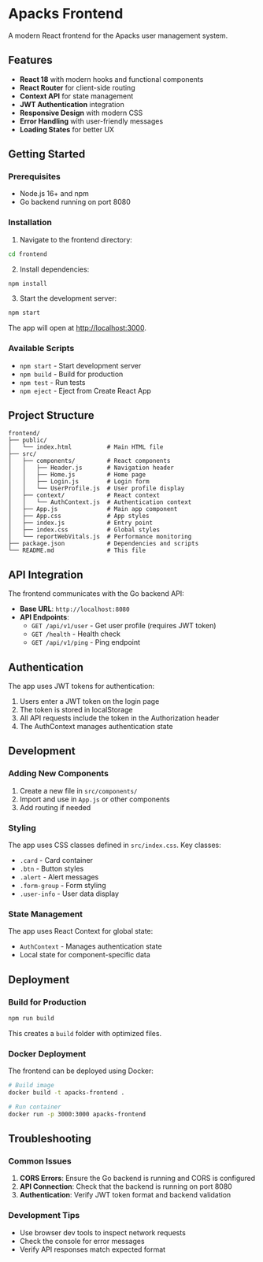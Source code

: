 # Apacks Frontend

A modern React frontend for the Apacks user management system.

## Features

- **React 18** with modern hooks and functional components
- **React Router** for client-side routing
- **Context API** for state management
- **JWT Authentication** integration
- **Responsive Design** with modern CSS
- **Error Handling** with user-friendly messages
- **Loading States** for better UX

## Getting Started

### Prerequisites

- Node.js 16+ and npm
- Go backend running on port 8080

### Installation

1. Navigate to the frontend directory:
```bash
cd frontend
```

2. Install dependencies:
```bash
npm install
```

3. Start the development server:
```bash
npm start
```

The app will open at [http://localhost:3000](http://localhost:3000).

### Available Scripts

- `npm start` - Start development server
- `npm build` - Build for production
- `npm test` - Run tests
- `npm eject` - Eject from Create React App

## Project Structure

```
frontend/
├── public/
│   └── index.html          # Main HTML file
├── src/
│   ├── components/         # React components
│   │   ├── Header.js       # Navigation header
│   │   ├── Home.js         # Home page
│   │   ├── Login.js        # Login form
│   │   └── UserProfile.js  # User profile display
│   ├── context/            # React context
│   │   └── AuthContext.js  # Authentication context
│   ├── App.js              # Main app component
│   ├── App.css             # App styles
│   ├── index.js            # Entry point
│   ├── index.css           # Global styles
│   └── reportWebVitals.js  # Performance monitoring
├── package.json            # Dependencies and scripts
└── README.md               # This file
```

## API Integration

The frontend communicates with the Go backend API:

- **Base URL**: `http://localhost:8080`
- **API Endpoints**:
  - `GET /api/v1/user` - Get user profile (requires JWT token)
  - `GET /health` - Health check
  - `GET /api/v1/ping` - Ping endpoint

## Authentication

The app uses JWT tokens for authentication:

1. Users enter a JWT token on the login page
2. The token is stored in localStorage
3. All API requests include the token in the Authorization header
4. The AuthContext manages authentication state

## Development

### Adding New Components

1. Create a new file in `src/components/`
2. Import and use in `App.js` or other components
3. Add routing if needed

### Styling

The app uses CSS classes defined in `src/index.css`. Key classes:

- `.card` - Card container
- `.btn` - Button styles
- `.alert` - Alert messages
- `.form-group` - Form styling
- `.user-info` - User data display

### State Management

The app uses React Context for global state:

- `AuthContext` - Manages authentication state
- Local state for component-specific data

## Deployment

### Build for Production

```bash
npm run build
```

This creates a `build` folder with optimized files.

### Docker Deployment

The frontend can be deployed using Docker:

```bash
# Build image
docker build -t apacks-frontend .

# Run container
docker run -p 3000:3000 apacks-frontend
```

## Troubleshooting

### Common Issues

1. **CORS Errors**: Ensure the Go backend is running and CORS is configured
2. **API Connection**: Check that the backend is running on port 8080
3. **Authentication**: Verify JWT token format and backend validation

### Development Tips

- Use browser dev tools to inspect network requests
- Check the console for error messages
- Verify API responses match expected format
